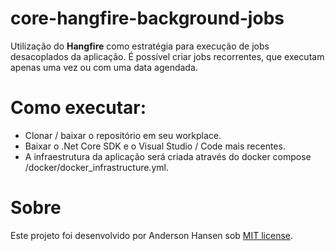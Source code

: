 # core-hangfire-background-jobs
Utilização do **Hangfire** como estratégia para execução de jobs desacoplados da aplicação. É possível criar jobs recorrentes, que executam apenas uma vez ou com uma data agendada. 

# Como executar:
- Clonar / baixar o repositório em seu workplace.
- Baixar o .Net Core SDK e o Visual Studio / Code mais recentes.
- A infraestrutura da aplicação será criada através do docker compose /docker/docker_infrastructure.yml.

# Sobre
Este projeto foi desenvolvido por Anderson Hansen sob [MIT license](LICENSE).
